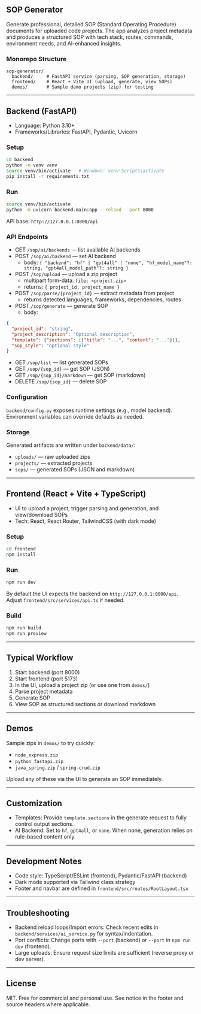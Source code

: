## SOP Generator

Generate professional, detailed SOP (Standard Operating Procedure) documents for uploaded code projects. The app analyzes project metadata and produces a structured SOP with tech stack, routes, commands, environment needs, and AI-enhanced insights.

### Monorepo Structure
```
sop-generator/
  backend/     # FastAPI service (parsing, SOP generation, storage)
  frontend/    # React + Vite UI (upload, generate, view SOPs)
  demos/       # Sample demo projects (zip) for testing
```

---

## Backend (FastAPI)

- Language: Python 3.10+
- Frameworks/Libraries: FastAPI, Pydantic, Uvicorn

### Setup
```bash
cd backend
python -m venv venv
source venv/bin/activate   # Windows: venv\Scripts\activate
pip install -r requirements.txt
```

### Run
```bash
source venv/bin/activate
python -m uvicorn backend.main:app --reload --port 8000
```

API base: `http://127.0.0.1:8000/api`

### API Endpoints

- GET `/sop/ai/backends` — list available AI backends
- POST `/sop/ai/backend` — set AI backend
  - body: `{ "backend": "hf" | "gpt4all" | "none", "hf_model_name"?: string, "gpt4all_model_path"?: string }`
- POST `/sop/upload` — upload a zip project
  - multipart form-data: `file: <project.zip>`
  - returns: `{ project_id, project_name }`
- POST `/sop/parse/{project_id}` — extract metadata from project
  - returns detected languages, frameworks, dependencies, routes
- POST `/sop/generate` — generate SOP
  - body:
```json
{
  "project_id": "string",
  "project_description": "Optional description",
  "template": {"sections": [{"title": "...", "content": "..."}]},
  "sop_style": "optional style"
}
```
- GET `/sop/list` — list generated SOPs
- GET `/sop/{sop_id}` — get SOP (JSON)
- GET `/sop/{sop_id}/markdown` — get SOP (markdown)
- DELETE `/sop/{sop_id}` — delete SOP

### Configuration

`backend/config.py` exposes runtime settings (e.g., model backend). Environment variables can override defaults as needed.

### Storage

Generated artifacts are written under `backend/data/`:
- `uploads/` — raw uploaded zips
- `projects/` — extracted projects
- `sops/` — generated SOPs (JSON and markdown)

---

## Frontend (React + Vite + TypeScript)

- UI to upload a project, trigger parsing and generation, and view/download SOPs
- Tech: React, React Router, TailwindCSS (with dark mode)

### Setup
```bash
cd frontend
npm install
```

### Run
```bash
npm run dev
```

By default the UI expects the backend on `http://127.0.0.1:8000/api`. Adjust `frontend/src/services/api.ts` if needed.

### Build
```bash
npm run build
npm run preview
```

---

## Typical Workflow

1) Start backend (port 8000)
2) Start frontend (port 5173)
3) In the UI, upload a project zip (or use one from `demos/`)
4) Parse project metadata
5) Generate SOP
6) View SOP as structured sections or download markdown

---

## Demos

Sample zips in `demos/` to try quickly:
- `node_express.zip`
- `python_fastapi.zip`
- `java_spring.zip` / `spring-crud.zip`

Upload any of these via the UI to generate an SOP immediately.

---

## Customization

- Templates: Provide `template.sections` in the generate request to fully control output sections.
- AI Backend: Set to `hf`, `gpt4all`, or `none`. When none, generation relies on rule-based content only.

---

## Development Notes

- Code style: TypeScript/ESLint (frontend), Pydantic/FastAPI (backend)
- Dark mode supported via Tailwind class strategy
- Footer and navbar are defined in `frontend/src/routes/RootLayout.tsx`

---

## Troubleshooting

- Backend reload loops/Import errors: Check recent edits in `backend/services/ai_service.py` for syntax/indentation.
- Port conflicts: Change ports with `--port` (backend) or `--port` in `npm run dev` (frontend).
- Large uploads: Ensure request size limits are sufficient (reverse proxy or dev server).

---

## License

MIT. Free for commercial and personal use. See notice in the footer and source headers where applicable.


